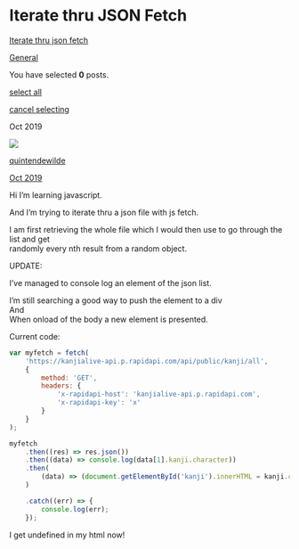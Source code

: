 # Iterate thru JSON Fetch

[Iterate thru json fetch](https://forum.freecodecamp.org/t/iterate-thru-json-fetch/323270)

[General](https://forum.freecodecamp.org/c/general/1)

You have selected **0** posts.

[select all](https://forum.freecodecamp.org/t/iterate-thru-json-fetch/323270)

[cancel selecting](https://forum.freecodecamp.org/t/iterate-thru-json-fetch/323270)

Oct 2019

[![](https://sea1.discourse-cdn.com/freecodecamp/user_avatar/forum.freecodecamp.org/quintendewilde/48/106070_2.png)](https://forum.freecodecamp.org/u/quintendewilde)

[quintendewilde](https://forum.freecodecamp.org/u/quintendewilde)

[Oct 2019](https://forum.freecodecamp.org/t/iterate-thru-json-fetch/323270 'Post date')

Hi I’m learning javascript.

And I’m trying to iterate thru a json file with js fetch.

I am first retrieving the whole file which I would then use to go through the list and get  
randomly every nth result from a random object.

UPDATE:

I’ve managed to console log an element of the json list.

I’m still searching a good way to push the element to a div  
And  
When onload of the body a new element is presented.

Current code:

```javascript
var myfetch = fetch(
    'https://kanjialive-api.p.rapidapi.com/api/public/kanji/all',
    {
        method: 'GET',
        headers: {
            'x-rapidapi-host': 'kanjialive-api.p.rapidapi.com',
            'x-rapidapi-key': 'x'
        }
    }
);

myfetch
    .then((res) => res.json())
    .then((data) => console.log(data[1].kanji.character))
    .then(
        (data) => (document.getElementById('kanji').innerHTML = kanji.character)
    )

    .catch((err) => {
        console.log(err);
    });
```

I get undefined in my html now!
